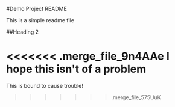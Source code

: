 #Demo Project README

This is a simple readme file

##Heading 2

<<<<<<< .merge_file_9n4AAe
I hope this isn't of a problem
=======
This is bound to cause trouble!
>>>>>>> .merge_file_575UuK
